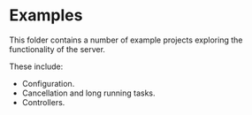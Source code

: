 # Examples

This folder contains a number of example projects exploring the functionality
of the server.

These include:

* Configuration.
* Cancellation and long running tasks.
* Controllers.

